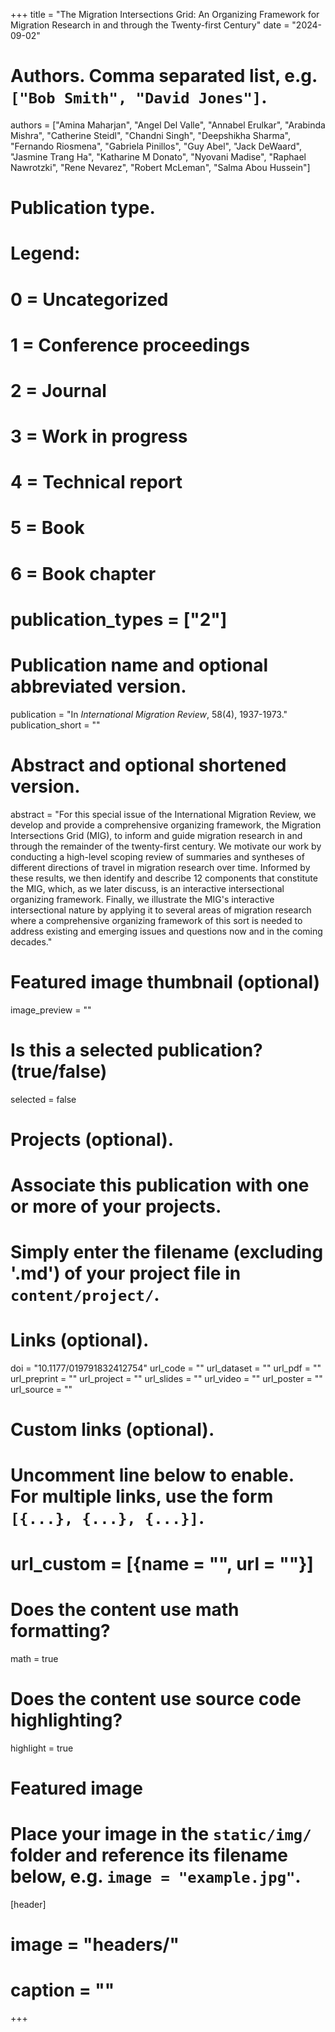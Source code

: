 +++
title = "The Migration Intersections Grid: An Organizing Framework for Migration Research in and through the Twenty-first Century"
date = "2024-09-02"

# Authors. Comma separated list, e.g. `["Bob Smith", "David Jones"]`.
authors = ["Amina Maharjan", "Angel Del Valle", "Annabel Erulkar", "Arabinda Mishra", "Catherine Steidl", "Chandni Singh", "Deepshikha Sharma", "Fernando Riosmena", "Gabriela Pinillos", "Guy Abel", "Jack DeWaard", "Jasmine Trang Ha", "Katharine M Donato", "Nyovani Madise", "Raphael Nawrotzki", "Rene Nevarez", "Robert McLeman", "Salma Abou Hussein"]

# Publication type.
# Legend:
# 0 = Uncategorized
# 1 = Conference proceedings
# 2 = Journal
# 3 = Work in progress
# 4 = Technical report
# 5 = Book
# 6 = Book chapter
# publication_types = ["2"]

# Publication name and optional abbreviated version.
publication = "In *International Migration Review*, 58(4), 1937-1973."
publication_short = ""

# Abstract and optional shortened version.
abstract = "For this special issue of the International Migration Review, we develop and provide a comprehensive organizing framework, the Migration Intersections Grid (MIG), to inform and guide migration research in and through the remainder of the twenty-first century. We motivate our work by conducting a high-level scoping review of summaries and syntheses of different directions of travel in migration research over time. Informed by these results, we then identify and describe 12 components that constitute the MIG, which, as we later discuss, is an interactive intersectional organizing framework. Finally, we illustrate the MIG's interactive intersectional nature by applying it to several areas of migration research where a comprehensive organizing framework of this sort is needed to address existing and emerging issues and questions now and in the coming decades."

# Featured image thumbnail (optional)
image_preview = ""

# Is this a selected publication? (true/false)
selected = false

# Projects (optional).
#   Associate this publication with one or more of your projects.
#   Simply enter the filename (excluding '.md') of your project file in `content/project/`.


# Links (optional).
doi = "10.1177/019791832412754" 
url_code = ""
url_dataset = ""
url_pdf = ""
url_preprint = ""
url_project = ""
url_slides = ""
url_video = ""
url_poster = ""
url_source = ""

# Custom links (optional).
#   Uncomment line below to enable. For multiple links, use the form `[{...}, {...}, {...}]`.
# url_custom = [{name = "", url = ""}]

# Does the content use math formatting?
math = true

# Does the content use source code highlighting?
highlight = true

# Featured image
# Place your image in the `static/img/` folder and reference its filename below, e.g. `image = "example.jpg"`.
[header]
# image = "headers/"
# caption = ""

+++


<div style="display:inline-block; vertical-align:top">
   <div data-doi="10.1177/019791832412754" data-badge-type='medium-donut' class='altmetric-embed' data-hide-no-mentions="true" data-badge-popover='right' ></div>
  </div>
<div style="display: inline-block">
   <div data-doi="10.1177/019791832412754" class="__dimensions_badge_embed__" data-hide-zero-citations="true"></div>
</div>
